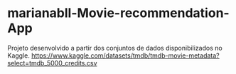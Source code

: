 # marianabll-Movie-recommendation-App
Projeto desenvolvido a partir dos conjuntos de dados disponibilizados no Kaggle. 
https://www.kaggle.com/datasets/tmdb/tmdb-movie-metadata?select=tmdb_5000_credits.csv
